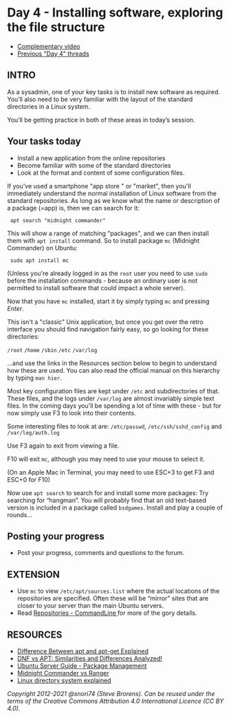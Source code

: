 # Day 4 - Installing software, exploring the file structure

* [Complementary video](https://youtu.be/d8JzxgGNAx4)
* [Previous "Day 4" threads](https://www.reddit.com/r/linuxupskillchallenge/search/?q=Day%204&restrict_sr=1)

## INTRO

As a sysadmin, one of your key tasks is to install new software as required. You’ll also need to be very familiar with the layout of the standard directories in a Linux system.

You’ll be getting practice in both of these areas in today’s session.

## Your tasks today

* Install a new application from the online repositories
* Become familiar with some of the standard directories
* Look at the format and content of some configuration files.

If you've used a smartphone "app store " or "market", then you'll immediately understand the normal installation of Linux software from the standard repositories. As long as we know what the name or description of a package (=app) is, then we  can search for it:

     apt search "midnight commander"

This will show a range of matching "packages", and we can then install them with `apt install` command. So to install package `mc` (Midnight Commander) on Ubuntu:


     sudo apt install mc


(Unless you're already logged in as the `root` user you need to use `sudo` before the installation commands - because an ordinary user is not permitted to install software that could impact a whole server).

Now that you have `mc` installed, start it by simply typing `mc` and pressing *Enter*.

This isn't a "classic" Unix application, but once you get over the retro interface you should find navigation fairly easy, so go looking for these directories:

`/root`
`/home`
`/sbin`
`/etc`
`/var/log`

...and use the links in the Resources section below to begin to understand how these are used. You can also read the official manual on this hierarchy by typing `man hier`.

Most key configuration files are kept under `/etc` and subdirectories of that. These files, and the logs under `/var/log` are almost invariably simple text files. In the coming days you'll be spending a lot of time with these - but for now simply use F3 to look into their contents.

Some interesting files to look at are: `/etc/passwd`, `/etc/ssh/sshd_config` and `/var/log/auth.log`

Use F3 again to exit from viewing a file.

F10 will exit `mc`, although you may need to use your mouse to select it.

(On an Apple Mac in Terminal, you may need to use ESC+3 to get F3 and ESC+0 for F10)

Now use `apt search` to search for and install some more packages: Try searching for “hangman”. You will probably find that an old text-based version is included in a package called `bsdgames`. Install and play a couple of rounds...

## Posting your progress

* Post your progress, comments and questions to the forum.

## EXTENSION

* Use `mc` to view `/etc/apt/sources.list` where the actual locations of the repositories are specified. Often these will be “mirror” sites that are closer to your server than the main Ubuntu servers.
* Read [Repositories - CommandLine
](https://help.ubuntu.com/community/Repositories/CommandLine) for more of the gory details.

## RESOURCES

* [Difference Between apt and apt-get Explained](https://itsfoss.com/apt-vs-apt-get-difference/)
* [DNF vs APT: Similarities and Differences Analyzed!](https://embeddedinventor.com/dnf-vs-apt-similarities-and-differences-analyzed/)
* [Ubuntu Server Guide - Package Management](https://ubuntu.com/server/docs/package-management)
* [Midnight Commander vs Ranger](https://www.slant.co/versus/6822/7576/~midnight-commander_vs_ranger)
* [Linux directory system explained](https://www.howtogeek.com/117435/htg-explains-the-linux-directory-structure-explained/)

*Copyright 2012-2021 @snori74 (Steve Brorens). Can be reused under the terms of the Creative Commons Attribution 4.0 International Licence (CC BY 4.0).*
